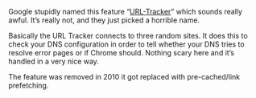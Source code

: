 Google stupidly named this feature “[URL-Tracker](http://src.chromium.org/viewvc/chrome/trunk/src/chrome/browser/google_url_tracker.cc?view=markup)” which sounds really awful. It’s really not, and they just picked a horrible name.

Basically the URL Tracker connects to three random sites. It does this to check your DNS configuration in order to tell whether your DNS tries to resolve error pages or if Chrome should. Nothing scary here and it’s handled in a very nice way.

The feature was removed in 2010 it got replaced with pre-cached/link prefetching.